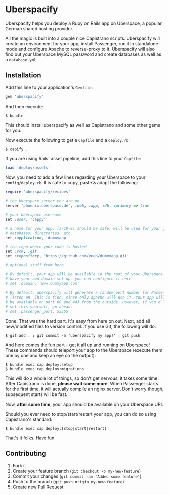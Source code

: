 # Uberspacify

Uberspacify helps you deploy a Ruby on Rails app on Uberspace, a popular German shared hosting provider.

All the magic is built into a couple nice Capistrano scripts. Uberspacify will create an environment for your app, install Passenger, run it in standalone mode and configure Apache to reverse-proxy to it. Uberspacify will also find out your Uberspace MySQL password and create databases as well as a `database.yml`

## Installation

Add this line to your application's `Gemfile`:

```ruby
gem 'uberspacify'
```

And then execute:

    $ bundle
    
This should install uberspacify as well as Capistrano and some other gems for you.

Now execute the following to get a `Capfile` and a `deploy.rb`:

    $ capify .
    
If you are using Rails' asset pipeline, add this line to your `Capfile`:

```ruby
load 'deploy/assets'
```
    
Now, you need to add a few lines regarding your Uberspace to your `config/deploy.rb`. It is safe to copy, paste & adapt the following:

```ruby
require 'uberspacify/recipes'

# the Uberspace server you are on
server 'phoenix.uberspace.de', :web, :app, :db, :primary => true

# your Uberspace username
set :user, 'cappy'

# a name for your app, [a-z0-9] should be safe, will be used for your gemset,
# databases, directories, etc.
set :application, 'dummyapp'

# the repo where your code is hosted
set :scm, :git
set :repository, 'https://github.com/yeah/dummyapp.git'

# optional stuff from here

# By default, your app will be available in the root of your Uberspace. If you
# have your own domain set up, you can configure it here
# set :domain, 'www.dummyapp.com'

# By default, uberspacify will generate a random port number for Passenger to
# listen on. This is fine, since only Apache will use it. Your app will always
# be available on port 80 and 443 from the outside. However, if you'd like to
# set this yourself, go ahead.
# set :passenger_port, 55555
```

Done. That was the hard part. It's easy from here on out. Next, add all new/modified files to version control. If you use Git, the following will do:

    $ git add . ; git commit -m 'uberspacify my app!' ; git push
    
And here comes the fun part - get it all up and running on Uberspace! These commands should teleport your app to the Uberspace (execute them one by one and keep an eye on the output):

    $ bundle exec cap deploy:setup
    $ bundle exec cap deploy:migrations
    
This will do a whole lot of things, so don't get nervous, it takes some time. After Capistrano is done, **please wait some more**. When Passenger starts for the first time, it will actually compile an nginx server. Don't worry though, subsequent starts will be fast.

Now, **after some time**, your app should be available on your Uberspace URI.

Should you ever need to stop/start/restart your app, you can do so using Capistrano's standard:

    $ bundle exec cap deploy:{stop|start|restart}
    
That's it folks. Have fun.
    


## Contributing

1. Fork it
2. Create your feature branch (`git checkout -b my-new-feature`)
3. Commit your changes (`git commit -am 'Added some feature'`)
4. Push to the branch (`git push origin my-new-feature`)
5. Create new Pull Request
